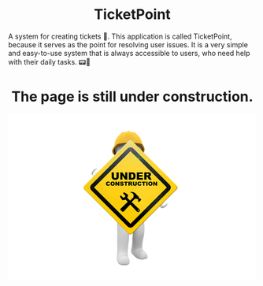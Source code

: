 <div align="center">
  
# TicketPoint

</div>

A system for creating tickets 🎫. This application is called TicketPoint, because it serves as the point for resolving user issues. It is a very simple and easy-to-use system that is always accessible to users, who need help with their daily tasks. 📟🎫

<div align="center">
  
  # The page is still under construction.
  
  <img src="under_construction.png" alt="under_construction">
  
</div>


